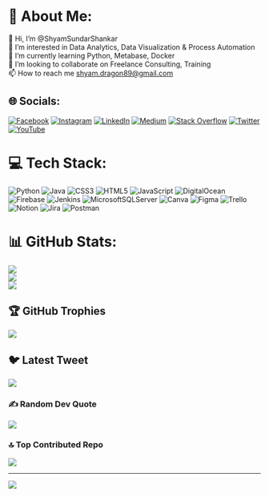# 💫 About Me:
👋 Hi, I’m @ShyamSundarShankar<br>👀 I’m interested in Data Analytics, Data Visualization & Process Automation<br>🌱 I’m currently learning Python, Metabase, Docker<br>💞️ I’m looking to collaborate on Freelance Consulting, Training<br>📫 How to reach me shyam.dragon89@gmail.com


## 🌐 Socials:
[![Facebook](https://img.shields.io/badge/Facebook-%231877F2.svg?logo=Facebook&logoColor=white)](https://facebook.com/SShyamSundarShankar) [![Instagram](https://img.shields.io/badge/Instagram-%23E4405F.svg?logo=Instagram&logoColor=white)](https://instagram.com/ShyamSundarShankar) [![LinkedIn](https://img.shields.io/badge/LinkedIn-%230077B5.svg?logo=linkedin&logoColor=white)](https://linkedin.com/in/ShyamSundarShankar) [![Medium](https://img.shields.io/badge/Medium-12100E?logo=medium&logoColor=white)](https://medium.com/@ShyamSundarShankar) [![Stack Overflow](https://img.shields.io/badge/-Stackoverflow-FE7A16?logo=stack-overflow&logoColor=white)](https://stackoverflow.com/users/shyam-sundar-shankar) [![Twitter](https://img.shields.io/badge/Twitter-%231DA1F2.svg?logo=Twitter&logoColor=white)](https://twitter.com/ShyamSundarShankar) [![YouTube](https://img.shields.io/badge/YouTube-%23FF0000.svg?logo=YouTube&logoColor=white)](https://youtube.com/@ShyamSundarShankar) 

# 💻 Tech Stack:
![Python](https://img.shields.io/badge/python-3670A0?style=for-the-badge&logo=python&logoColor=ffdd54) ![Java](https://img.shields.io/badge/java-%23ED8B00.svg?style=for-the-badge&logo=java&logoColor=white) ![CSS3](https://img.shields.io/badge/css3-%231572B6.svg?style=for-the-badge&logo=css3&logoColor=white) ![HTML5](https://img.shields.io/badge/html5-%23E34F26.svg?style=for-the-badge&logo=html5&logoColor=white) ![JavaScript](https://img.shields.io/badge/javascript-%23323330.svg?style=for-the-badge&logo=javascript&logoColor=%23F7DF1E) ![DigitalOcean](https://img.shields.io/badge/DigitalOcean-%230167ff.svg?style=for-the-badge&logo=digitalOcean&logoColor=white) ![Firebase](https://img.shields.io/badge/firebase-%23039BE5.svg?style=for-the-badge&logo=firebase) ![Jenkins](https://img.shields.io/badge/jenkins-%232C5263.svg?style=for-the-badge&logo=jenkins&logoColor=white) ![MicrosoftSQLServer](https://img.shields.io/badge/Microsoft%20SQL%20Sever-CC2927?style=for-the-badge&logo=microsoft%20sql%20server&logoColor=white) ![Canva](https://img.shields.io/badge/Canva-%2300C4CC.svg?style=for-the-badge&logo=Canva&logoColor=white) 	![Figma](https://img.shields.io/badge/figma-%23F24E1E.svg?style=for-the-badge&logo=figma&logoColor=white) ![Trello](https://img.shields.io/badge/Trello-%23026AA7.svg?style=for-the-badge&logo=Trello&logoColor=white) ![Notion](https://img.shields.io/badge/Notion-%23000000.svg?style=for-the-badge&logo=notion&logoColor=white) ![Jira](https://img.shields.io/badge/jira-%230A0FFF.svg?style=for-the-badge&logo=jira&logoColor=white) ![Postman](https://img.shields.io/badge/Postman-FF6C37?style=for-the-badge&logo=postman&logoColor=white)
# 📊 GitHub Stats:
![](https://github-readme-stats.vercel.app/api?username=ShyamBuildsBot&theme=dark&hide_border=false&include_all_commits=true&count_private=true)<br/>
![](https://github-readme-streak-stats.herokuapp.com/?user=ShyamBuildsBot&theme=dark&hide_border=false)<br/>
![](https://github-readme-stats.vercel.app/api/top-langs/?username=ShyamBuildsBot&theme=dark&hide_border=false&include_all_commits=true&count_private=true&layout=compact)

## 🏆 GitHub Trophies
![](https://github-profile-trophy.vercel.app/?username=ShyamBuildsBot&theme=radical&no-frame=false&no-bg=true&margin-w=4)

## 🐦 Latest Tweet
[![](https://gtce.itsvg.in/api?username=ShyamSundarShankar)](https://github.com/VishwaGauravIn/github-twitter-card-embed)

### ✍️ Random Dev Quote
![](https://quotes-github-readme.vercel.app/api?type=horizontal&theme=radical)

### 🔝 Top Contributed Repo
![](https://github-contributor-stats.vercel.app/api?username=ShyamBuildsBot&limit=5&theme=dark&combine_all_yearly_contributions=true)

---
[![](https://visitcount.itsvg.in/api?id=ShyamBuildsBot&icon=0&color=0)](https://visitcount.itsvg.in)

<!-- Proudly created with GPRM ( https://gprm.itsvg.in ) -->
